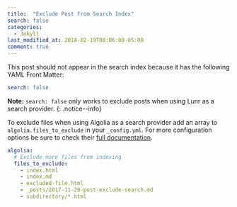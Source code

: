 ```yaml
---
title:  "Exclude Post from Search Index"
search: false
categories: 
  - Jekyll
last_modified_at: 2018-02-19T08:06:00-05:00
comment: true
---
```


This post should not appear in the search index because it has the following YAML Front Matter:

```yaml
search: false
```

**Note:** `search: false` only works to exclude posts when using Lunr as a search provider.
{: .notice--info}

To exclude files when using Algolia as a search provider add an array to `algolia.files_to_exclude` in your `_config.yml`. For more configuration options be sure to check their [full documentation](https://community.algolia.com/jekyll-algolia/options.html).

```yaml
algolia:
  # Exclude more files from indexing
  files_to_exclude:
    - index.html
    - index.md
    - excluded-file.html
    - _posts/2017-11-28-post-exclude-search.md
    - subdirectory/*.html
```
